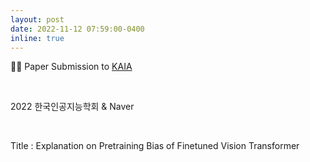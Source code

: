 ```yaml
---
layout: post
date: 2022-11-12 07:59:00-0400
inline: true
---
```


📜📂 Paper Submission to [KAIA](http://aiassociation.kr/) 

<br/>

2022 한국인공지능학회 & Naver


<br/>

Title : Explanation on Pretraining Bias of Finetuned Vision Transformer

